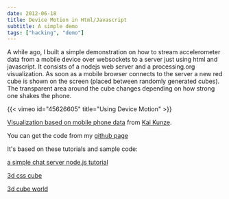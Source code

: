 ```yaml
---
date: 2012-06-18
title: Device Motion in Html/Javascript
subtitle: A simple demo
tags: ["hacking", "demo"]
---
```


A while ago, I built a simple demonstration on how to stream accelerometer data from a mobile device over websockets to a server just using html and javascript. It consists of a nodejs web server and a processing.org visualization. As soon as a mobile browser connects to the server a new red
cube is shown on the screen (placed between randomly generated cubes). 
The transparent area around the cube changes depending on how strong
one shakes the phone.


{{< vimeo id="45626605" title="Using Device Motion" >}}

[Visualization based on mobile phone data](http://vimeo.com/45626605) from [Kai Kunze](http://vimeo.com/user8093378).


You can get the code from my [github page](https://github.com/kkai/devicemotion-demo)

It's based on these tutorials and sample code:

[a simple chat server node.js tutorial](http://martinsikora.com/nodejs-and-websocket-simple-chat-tutorial)

[3d css cube](http://www.paulrhayes.com/2009-07/animated-css3-cube-interface-using-3d-transforms/)

[3d cube world](http://openprocessing.org/sketch/19216)




